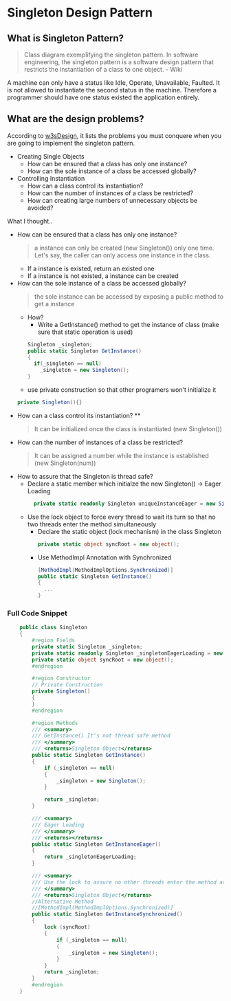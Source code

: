 # Singleton Design Pattern

## What is Singleton Pattern?
  > Class diagram exemplifying the singleton pattern.
In software engineering, the singleton pattern is a software design pattern that restricts the instantiation of a class to one object. - Wiki

A machine can only have a status like Idle, Operate, Unavailable, Faulted. It is not allowed to instantiate the second status in the machine. Therefore a programmer should have one status existed the application entirely.

## What are the design problems?
According to [w3sDesign](http://w3sdesign.com/?gr=c05&ugr=proble), it lists the problems you must conquere when you are going to implement the singleton pattern.

  - Creating Single Objects
    * How can be ensured that a class has only one instance?
    * How can the sole instance of a class be accessed globally?
  - Controlling Instantiation
    * How can a class control its instantiation? 
    * How can the number of instances of a class be restricted? 
    * How can creating large numbers of unnecessary objects be avoided?

What I thought..
* How can be ensured that a class has only one instance?
  > a instance can only be created (new Singleton()) only one time. Let's say, the caller can only access one instance in the class.
  * If a instance is existed, return an existed one
  * If a instance is not existed, a instance can be created
* How can the sole instance of a class be accessed globally?
  > the sole instance can be accessed by exposing a public method to get a instance
    * How?
      * Write a GetInstance() method to get the instance of class (make sure that static operation is used)
      ```csharp
      Singleton _singleton;
      public static Singleton GetInstance()
      {
        if(_singleton == null)
          _singleton = new Singleton();
      }
      ```
    * use private construction so that other programers won't initialize it
    ```csharp
    private Singleton(){}
    ```
* How can a class control its instantiation? **
  > It can be initialized once the class is instantiated (new Singleton())
* How can the number of instances of a class be restricted?
  > It can be assigned a number while the instance is established (new Singleton(num))
 * How to assure that the Singleton is thread safe?
    * Declare a static member which initialze the new Singleton() -> Eager Loading
      ```csharp
        private static readonly Singleton uniqueInstanceEager = new Singleton();
      ```    
    * Use the lock object to force every thread to wait its turn so that no two threads enter the method simultaneously
      * Declare the static object (lock mechanism) in the class Singleton
        ```csharp
        private static object syncRoot = new object();
        ```
      * Use MethodImpl Annotation with Synchronized
        ```csharp
        [MethodImpl(MethodImplOptions.Synchronized)] 
        public static Singleton GetInstance()
        {
          ...
        }
        ```
### Full Code Snippet
```csharp
    public class Singleton
    {
        #region Fields
        private static Singleton _singleton;
        private static readonly Singleton _singletonEagerLoading = new Singleton();
        private static object syncRoot = new object();
        #endregion

        #region Constructor
        // Private Construction
        private Singleton()
        {
        }
        #endregion

        #region Methods
        /// <summary>
        /// GetInstance() It's not thread safe method
        /// </summary>
        /// <returns>Singleton Object</returns>
        public static Singleton GetInstance()
        {
            if (_singleton == null)
            {
                _singleton = new Singleton();
            }

            return _singleton;
        }

        /// <summary>
        /// Eager Loading
        /// </summary>
        /// <returns></returns>
        public static Singleton GetInstanceEager()
        {
            return _singletonEagerLoading;
        }

        /// <summary>
        /// Use the lock to assure no other threads enter the method at the same time
        /// </summary>
        /// <returns>Singleton Object</returns>
        //Alternative Method
        //[MethodImpl(MethodImplOptions.Synchronized)]
        public static Singleton GetInstanceSynchronized()
        {
            lock (syncRoot)
            {
                if (_singleton == null)
                {
                    _singleton = new Singleton();
                }
            }
            return _singleton;
        }
        #endregion
    }
```
